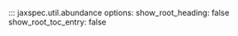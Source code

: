 ::: jaxspec.util.abundance
    options:
      show_root_heading: false
      show_root_toc_entry: false